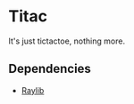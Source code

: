 # Titac

It's just tictactoe, nothing more.

## Dependencies
- [Raylib](https://www.raylib.com/index.html)
